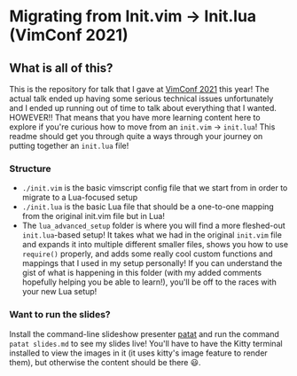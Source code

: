 # Migrating from Init.vim -> Init.lua (VimConf 2021)


## What is all of this?

This is the repository for talk that I gave at [VimConf 2021](https://vimconf.live) this year! The actual talk ended up having some serious technical issues unfortunately and I ended up running out of time to talk about everything that I wanted. HOWEVER!! That means that you have more learning content here to explore if you're curious how to move from an `init.vim` -> `init.lua`! This readme should get you through quite a ways through your journey on putting together an `init.lua` file!


### Structure

- `./init.vim` is the basic vimscript config file that we start from in order to migrate to a Lua-focused setup
- `./init.lua` is the basic Lua file that should be a one-to-one mapping from the original init.vim file but in Lua!
- The `lua_advanced_setup` folder is where you will find a more fleshed-out `init.lua`-based setup! It takes what we had in the original `init.vim` file and expands it into multiple different smaller files, shows you how to use `require()` properly, and adds some really cool custom functions and mappings that I used in my setup personally! If you can understand the gist of what is happening in this folder (with my added comments hopefully helping you be able to learn!), you'll be off to the races with your new Lua setup!


### Want to run the slides?

Install the command-line slideshow presenter [patat](https://github.com/jaspervdj/patat) and run the command `patat slides.md` to see my slides live! You'll have to have the Kitty terminal installed to view the images in it (it uses kitty's image feature to render them), but otherwise the content should be there 😃.
